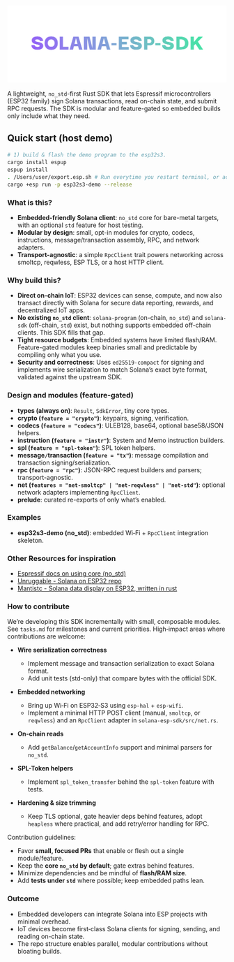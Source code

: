 ![Solana ESP SDK](./img/banner.png "Solana ESP SDK")

A lightweight, `no_std`-first Rust SDK that lets Espressif microcontrollers (ESP32 family) sign Solana transactions, read on-chain state, and submit RPC requests. The SDK is modular and feature-gated so embedded builds only include what they need.


## Quick start (host demo)
```bash
# 1) build & flash the demo program to the esp32s3. 
cargo install espup
espup install
. /Users/user/export.esp.sh # Run everytime you restart terminal, or add to your PATH. 
cargo +esp run -p esp32s3-demo --release
```


### What is this?
- **Embedded-friendly Solana client**: `no_std` core for bare-metal targets, with an optional `std` feature for host testing.
- **Modular by design**: small, opt-in modules for crypto, codecs, instructions, message/transaction assembly, RPC, and network adapters.
- **Transport-agnostic**: a simple `RpcClient` trait powers networking across smoltcp, reqwless, ESP TLS, or a host HTTP client.


### Why build this?
- **Direct on-chain IoT**: ESP32 devices can sense, compute, and now also transact directly with Solana for secure data reporting, rewards, and decentralized IoT apps.
- **No existing `no_std` client**: `solana-program` (on-chain, `no_std`) and `solana-sdk` (off-chain, `std`) exist, but nothing supports embedded off-chain clients. This SDK fills that gap.
- **Tight resource budgets**: Embedded systems have limited flash/RAM. Feature-gated modules keep binaries small and predictable by compiling only what you use.
- **Security and correctness**: Uses `ed25519-compact` for signing and implements wire serialization to match Solana’s exact byte format, validated against the upstream SDK.


### Design and modules (feature-gated)
- **types (always on)**: `Result`, `SdkError`, tiny core types.
- **crypto (`feature = "crypto"`)**: keypairs, signing, verification.
- **codecs (`feature = "codecs"`)**: ULEB128, base64, optional base58/JSON helpers.
- **instruction (`feature = "instr"`)**: System and Memo instruction builders.
- **spl (`feature = "spl-token"`)**: SPL token helpers.
- **message`/`transaction (`feature = "tx"`)**: message compilation and transaction signing/serialization.
- **rpc (`feature = "rpc"`)**: JSON-RPC request builders and parsers; transport-agnostic.
- **net (`features = "net-smoltcp" | "net-reqwless" | "net-std"`)**: optional network adapters implementing `RpcClient`.
- **prelude**: curated re-exports of only what’s enabled.


### Examples
- **esp32s3-demo (no_std)**: embedded Wi‑Fi + `RpcClient` integration skeleton.

### Other Resources for inspiration
- [Espressif docs on using core (no_std)](https://docs.espressif.com/projects/rust/book/overview/using-the-core-library.html)
- [Unruggable - Solana on ESP32 repo](https://github.com/hogyzen12/unruggable-rust-esp32/tree/master)
- [Mantistc - Solana data display on ESP32, written in rust](https://github.com/Mantistc/esp32-ssd1306-solana)

### How to contribute
We’re developing this SDK incrementally with small, composable modules. See `tasks.md` for milestones and current priorities. High‑impact areas where contributions are welcome:

- **Wire serialization correctness**
  - Implement message and transaction serialization to exact Solana format.
  - Add unit tests (std-only) that compare bytes with the official SDK.

- **Embedded networking**
  - Bring up Wi‑Fi on ESP32‑S3 using `esp-hal` + `esp-wifi`.
  - Implement a minimal HTTP POST client (manual, `smoltcp`, or `reqwless`) and an `RpcClient` adapter in `solana-esp-sdk/src/net.rs`.

- **On‑chain reads**
  - Add `getBalance`/`getAccountInfo` support and minimal parsers for `no_std`.

- **SPL-Token helpers**
  - Implement `spl_token_transfer` behind the `spl-token` feature with tests.

- **Hardening & size trimming**
  - Keep TLS optional, gate heavier deps behind features, adopt `heapless` where practical, and add retry/error handling for RPC.

Contribution guidelines:
- Favor **small, focused PRs** that enable or flesh out a single module/feature.
- Keep the **core `no_std` by default**; gate extras behind features.
- Minimize dependencies and be mindful of **flash/RAM size**.
- Add **tests under `std`** where possible; keep embedded paths lean.


### Outcome
- Embedded developers can integrate Solana into ESP projects with minimal overhead.
- IoT devices become first‑class Solana clients for signing, sending, and reading on-chain state.
- The repo structure enables parallel, modular contributions without bloating builds.